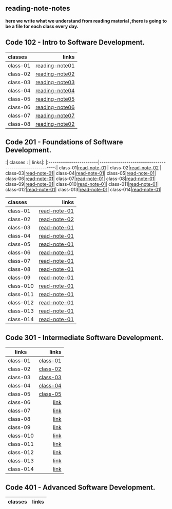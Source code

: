  ## reading-note-notes

**here we write what we understand from reading material ,there is going to be a file for each class every day.**

## Code 102 - Intro to Software Development.

| classes                       |  links|
|:------------------------|--------------------------------------------------------:|
class-01|[reading-note01](https://mamoun-kamal-alshisani.github.io/read-notes/)|
class-02|[reading-note02](https://mamoun-kamal-alshisani.github.io/read-notes/read02)|
class-03|[reading-note03](https://mamoun-kamal-alshisani.github.io/read-notes/readme-03)|
class-04|[reading-note04](https://mamoun-kamal-alshisani.github.io/read-notes/read04)|
class-05|[reading-note05](https://mamoun-kamal-alshisani.github.io/read-notes/readme05)|
class-06|[reading-note06](https://mamoun-kamal-alshisani.github.io/read-notes/reading-note06)|
class-07|[reading-note07](https://mamoun-kamal-alshisani.github.io/read-notes/reading-note07)|
class-08|[reading-note02](https://mamoun-kamal-alshisani.github.io/read-notes/githubwebpage)|

## Code 201 - Foundations of Software Development.

:| classes               :        |  links|:
|:------------------------|--------------------------------------------------------:|
class-01|[read-note-01](https://mamoun-kamal-alshisani.github.io/code-201/read01)       |
class-02|[read-note-02](https://mamoun-kamal-alshisani.github.io/code-201/class-02)     | 
class-03|[read-note-01](https://mamoun-kamal-alshisani.github.io/code-201/reading-note-03)|
class-04|[read-note-01](https://mamoun-kamal-alshisani.github.io/code-201/read-note-04)|
class-05|[read-note-01](https://mamoun-kamal-alshisani.github.io/code-201/Read:05)|
class-06|[read-note-01](https://mamoun-kamal-alshisani.github.io/code-201/Read-06)|
class-07|[read-note-01](https://mamoun-kamal-alshisani.github.io/code-201/readme-07)|
class-08|[read-note-01](https://mamoun-kamal-alshisani.github.io/code-201/Read-08)|
class-09|[read-note-01](https://mamoun-kamal-alshisani.github.io/code-201/read-09)|
class-010|[read-note-01](https://mamoun-kamal-alshisani.github.io/code-201/Read:-10)|
class-011|[read-note-01](https://mamoun-kamal-alshisani.github.io/code-201/read-11)|
class-012|[read-note-01](https://mamoun-kamal-alshisani.github.io/code-201/read-12)|
class-013|[read-note-01](https://mamoun-kamal-alshisani.github.io/code-201/read-13)|
class-014|[read-note-01](https://mamoun-kamal-alshisani.github.io/code-201/read-14)|


| classes                       |  links|
|:------------------------|--------------------------------------------------------:|
class-01|[read-note-01](https://mamoun-kamal-alshisani.github.io/code-201/read01)       |
class-02|[read-note-02](https://mamoun-kamal-alshisani.github.io/code-201/class-02)     | 
class-03|[read-note-01](https://mamoun-kamal-alshisani.github.io/code-201/reading-note-03)|
class-04|[read-note-01](https://mamoun-kamal-alshisani.github.io/code-201/read-note-04)|
class-05|[read-note-01](https://mamoun-kamal-alshisani.github.io/code-201/Read:05)|
class-06|[read-note-01](https://mamoun-kamal-alshisani.github.io/code-201/Read-06)|
class-07|[read-note-01](https://mamoun-kamal-alshisani.github.io/code-201/readme-07)|
class-08|[read-note-01](https://mamoun-kamal-alshisani.github.io/code-201/Read-08)|
class-09|[read-note-01](https://mamoun-kamal-alshisani.github.io/code-201/read-09)|
class-010|[read-note-01](https://mamoun-kamal-alshisani.github.io/code-201/Read:-10)|
class-011|[read-note-01](https://mamoun-kamal-alshisani.github.io/code-201/read-11)|
class-012|[read-note-01](https://mamoun-kamal-alshisani.github.io/code-201/read-12)|
class-013|[read-note-01](https://mamoun-kamal-alshisani.github.io/code-201/read-13)|
class-014|[read-note-01](https://mamoun-kamal-alshisani.github.io/code-201/read-14)|

## Code 301 - Intermediate Software Development.

| links                   |  links|
|------------------------|--------------------------------------------------------:|
class-01|[class-01](https://mamoun-kamal-alshisani.github.io/reading-note-301/class-01)|
class-02|[class-02](https://mamoun-kamal-alshisani.github.io/reading-note-301/class-02)|
class-03|[class-03](https://mamoun-kamal-alshisani.github.io/reading-note-301/class-03)|
class-04|[class-04](https://mamoun-kamal-alshisani.github.io/reading-note-301/class-044)|
class-05|[class-05](https://mamoun-kamal-alshisani.github.io/reading-note-301/class-05)|
class-06|[link]()|
class-07|[link]()|
class-08|[link]()|
class-09|[link]()|
class-010|[link]()|
class-011|[link]()|
class-012|[link]()|
class-013|[link]()|
class-014|[link]()|

## Code 401 - Advanced Software Development.

| classes                       |  links|
|------------------------|--------------------------------------------------------:|
